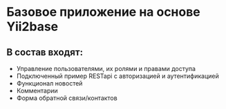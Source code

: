Базовое приложение на основе Yii2base
=============================

В состав входят:
-----------------

- Управление пользователями, их ролями и правами доступа
- Подключенный пример RESTapi с авторизацией и аутентификацией
- Функционал новостей
- Комментарии
- Форма обратной связи/контактов

